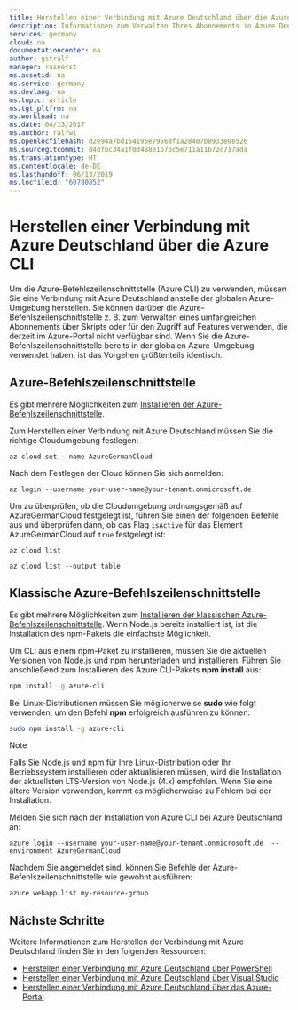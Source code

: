 ```yaml
---
title: Herstellen einer Verbindung mit Azure Deutschland über die Azure CLI | Microsoft-Dokumentation
description: Informationen zum Verwalten Ihres Abonnements in Azure Deutschland über die Azure CLI
services: germany
cloud: na
documentationcenter: na
author: gitralf
manager: rainerst
ms.assetid: na
ms.service: germany
ms.devlang: na
ms.topic: article
ms.tgt_pltfrm: na
ms.workload: na
ms.date: 04/13/2017
ms.author: ralfwi
ms.openlocfilehash: d2e94a7bd154195e7956df1a28407b0933e0e526
ms.sourcegitcommit: d4dfbc34a1f03488e1b7bc5e711a11b72c717ada
ms.translationtype: HT
ms.contentlocale: de-DE
ms.lasthandoff: 06/13/2019
ms.locfileid: "60780852"
---
```

# <a name="connect-to-azure-germany-by-using-azure-cli"></a>Herstellen einer Verbindung mit Azure Deutschland über die Azure CLI
Um die Azure-Befehlszeilenschnittstelle (Azure CLI) zu verwenden, müssen Sie eine Verbindung mit Azure Deutschland anstelle der globalen Azure-Umgebung herstellen. Sie können darüber die Azure-Befehlszeilenschnittstelle z. B. zum Verwalten eines umfangreichen Abonnements über Skripts oder für den Zugriff auf Features verwenden, die derzeit im Azure-Portal nicht verfügbar sind. Wenn Sie die Azure-Befehlszeilenschnittstelle bereits in der globalen Azure-Umgebung verwendet haben, ist das Vorgehen größtenteils identisch.  

## <a name="azure-cli"></a>Azure-Befehlszeilenschnittstelle
Es gibt mehrere Möglichkeiten zum [Installieren der Azure-Befehlszeilenschnittstelle](https://docs.microsoft.com/cli/azure/install-az-cli2).  

Zum Herstellen einer Verbindung mit Azure Deutschland müssen Sie die richtige Cloudumgebung festlegen:

```
az cloud set --name AzureGermanCloud
```

Nach dem Festlegen der Cloud können Sie sich anmelden:

```
az login --username your-user-name@your-tenant.onmicrosoft.de
```

Um zu überprüfen, ob die Cloudumgebung ordnungsgemäß auf AzureGermanCloud festgelegt ist, führen Sie einen der folgenden Befehle aus und überprüfen dann, ob das Flag `isActive` für das Element AzureGermanCloud auf `true` festgelegt ist:

```
az cloud list
```

```
az cloud list --output table
```

## <a name="azure-classic-cli"></a>Klassische Azure-Befehlszeilenschnittstelle
Es gibt mehrere Möglichkeiten zum [Installieren der klassischen Azure-Befehlszeilenschnittstelle](../xplat-cli-install.md). Wenn Node.js bereits installiert ist, ist die Installation des npm-Pakets die einfachste Möglichkeit.

Um CLI aus einem npm-Paket zu installieren, müssen Sie die aktuellen Versionen von [Node.js und npm](https://nodejs.org/en/download/package-manager/) herunterladen und installieren. Führen Sie anschließend zum Installieren des Azure CLI-Pakets **npm install** aus:

```bash
npm install -g azure-cli
```

Bei Linux-Distributionen müssen Sie möglicherweise **sudo** wie folgt verwenden, um den Befehl **npm** erfolgreich ausführen zu können:

```bash
sudo npm install -g azure-cli
```

> [!NOTE]
> Falls Sie Node.js und npm für Ihre Linux-Distribution oder Ihr Betriebssystem installieren oder aktualisieren müssen, wird die Installation der aktuellsten LTS-Version von Node.js (4.x) empfohlen. Wenn Sie eine ältere Version verwenden, kommt es möglicherweise zu Fehlern bei der Installation.


Melden Sie sich nach der Installation von Azure CLI bei Azure Deutschland an:

```
azure login --username your-user-name@your-tenant.onmicrosoft.de  --environment AzureGermanCloud
```

Nachdem Sie angemeldet sind, können Sie Befehle der Azure-Befehlszeilenschnittstelle wie gewohnt ausführen:

```
azure webapp list my-resource-group
```

## <a name="next-steps"></a>Nächste Schritte
Weitere Informationen zum Herstellen der Verbindung mit Azure Deutschland finden Sie in den folgenden Ressourcen:

* [Herstellen einer Verbindung mit Azure Deutschland über PowerShell](./germany-get-started-connect-with-ps.md)
* [Herstellen einer Verbindung mit Azure Deutschland über Visual Studio](./germany-get-started-connect-with-vs.md)
* [Herstellen einer Verbindung mit Azure Deutschland über das Azure-Portal](./germany-get-started-connect-with-portal.md)





